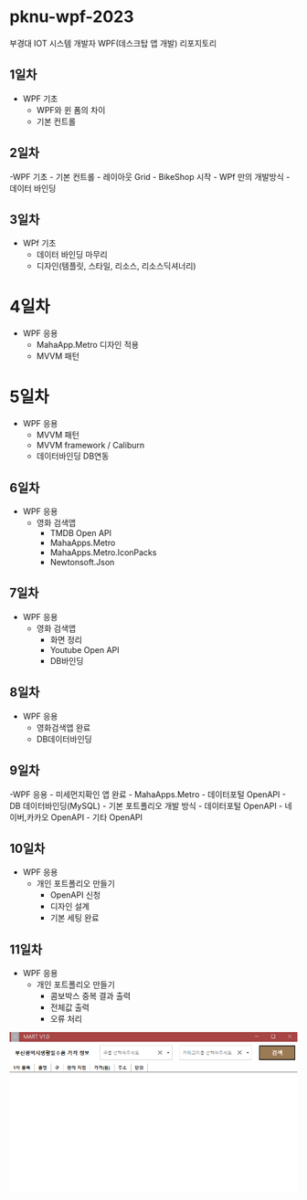 # pknu-wpf-2023
부경대 IOT 시스템 개발자 WPF(데스크탑 앱 개발) 리포지토리


## 1일차
- WPF 기초
	- WPF와 윈 폼의 차이
	- 기본 컨트롤
	
## 2일차

-WPF 기초
	- 기본 컨트롤
	- 레이아웃 Grid
	- BikeShop 시작
	- WPf 만의 개발방식
	- 데이터 바인딩
	
	

## 3일차
- WPf 기초
	- 데이터 바인딩 마무리
	- 디자인(템플릿, 스타일, 리소스, 리소스딕셔너리)
	
	
# 4일차
- WPF 응용
	- MahaApp.Metro 디자인 적용
	- MVVM 패턴
	
# 5일차
- WPF 응용
	- MVVM 패턴
	- MVVM framework / Caliburn
	- 데이터바인딩 DB연동
	
	
## 6일차
- WPF 응용
	- 영화 검색앱
		- TMDB Open API
		- MahaApps.Metro
		- MahaApps.Metro.IconPacks
		- Newtonsoft.Json
		
## 7일차
- WPF 응용
	- 영화 검색앱
		- 화면 정리
		- Youtube Open API
		- DB바인딩
		
## 8일차
- WPF 응용
	- 영화검색앱 완료
	- DB데이터바인딩
		
## 9일차

-WPF 응용
	- 미세먼지확인 앱 완료
		- MahaApps.Metro
		- 데이터포털 OpenAPI
		- DB 데이터바인딩(MySQL)
	- 기본 포트폴리오 개발 방식
		- 데이터포털 OpenAPI
		- 네이버,카카오 OpenAPI
		- 기타 OpenAPI
		
## 10일차
- WPF 응용
	- 개인 포트폴리오 만들기
		- OpenAPI 신청
		- 디자인 설계
		- 기본 세팅 완료
## 11일차
- WPF 응용
	- 개인 포트폴리오 만들기
		- 콤보박스 중복 결과 출력
		- 전체값 출력
		- 오류 처리
		
<img 
src ="https://github.com/mini9155/pknu-wpf-2023/blob/main/Mart/mart.gif">

